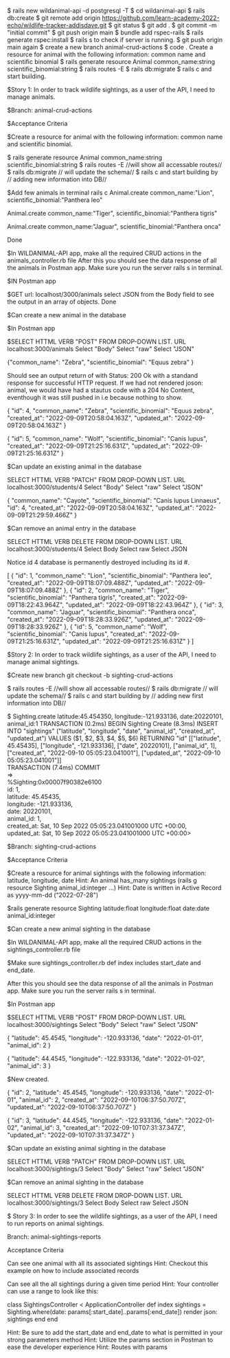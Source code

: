 $ rails new wildanimal-api -d postgresql -T
$ cd wildanimal-api
$ rails db:create
$ git remote add origin https://github.com/learn-academy-2022-echo/wildlife-tracker-addisdave.git
$ git status
$ git add .
$ git commit -m "initial commit"
$ git push origin main
$ bundle add rspec-rails
$ rails generate rspec:install
$ rails s to check if server is running.
$ git push origin main again
$ create a new branch animal-crud-actions
$ code .
Create a resource for animal with the following information: common name and scientific binomial
$ rails generate resource Animal common_name:string scientific_binomial:string
$ rails routes -E
$ rails db:migrate
$ rails c   and start building.

$Story 1: In order to track wildlife sightings, as a user of the API, I need to manage animals.

$Branch: animal-crud-actions

$Acceptance Criteria

$Create a resource for animal with the following information: common name and scientific binomial.

$ rails generate resource Animal common_name:string scientific_binomial:string
$ rails routes -E   //will show all accessable routes//
$ rails db:migrate  // will update the schema//
$ rails c   and start building by // adding new information into DB//

$Add few animals in terminal rails c
 Animal.create common_name:"Lion", scientific_binomial:"Panthera leo"

 Animal.create common_name:"Tiger", scientific_binomial:"Panthera tigris"

 Animal.create common_name:"Jaguar", scientific_binomial:"Panthera onca"

Done

$In WILDANIMAL-API app, make all the required CRUD actions in the animals_controller.rb file
After this you should see the data response of all the animals in Postman app. Make sure you run the server rails s in terminal. 


$IN Postman app

$GET url: localhost/3000/animals
select JSON from the Body field to see the output in an array of objects.
Done

$Can create a new animal in the database

$In Postman app

$SELECT HTTML VERB "POST" FROM DROP-DOWN LIST.
URL localhost:3000/animals
Select "Body"
Select "raw"
Select "JSON"

{"common_name": "Zebra", 
 "scientific_binomial": "Equus zebra"
}

Should see an output return of with Status: 200 Ok with a standand response for successful HTTP request. If we had not rendered joson: animal, we would have had a stautus code with a 204 No Content, eventhough it was still pushed in i.e because nothing to show. 

{
    "id": 4,
    "common_name": "Zebra",
    "scientific_binomial": "Equus zebra",
    "created_at": "2022-09-09T20:58:04.163Z",
    "updated_at": "2022-09-09T20:58:04.163Z"
}

{
    "id": 5,
    "common_name": "Wolf",
    "scientific_binomial": "Canis lupus",
    "created_at": "2022-09-09T21:25:16.631Z",
    "updated_at": "2022-09-09T21:25:16.631Z"
}

$Can update an existing animal in the database

SELECT HTTML VERB "PATCH" FROM DROP-DOWN LIST.
URL localhost:3000/students/4
Select "Body"
Select "raw"
Select "JSON"

{
    "common_name": "Cayote",
    "scientific_binomial": "Canis lupus Linnaeus",
    "id": 4,
    "created_at": "2022-09-09T20:58:04.163Z",
    "updated_at": "2022-09-09T21:29:59.466Z"
}


$Can remove an animal entry in the database

SELECT HTTML VERB DELETE FROM DROP-DOWN LIST.
URL localhost:3000/students/4
Select Body
Select raw
Select JSON

Notice id 4 database is permanently destroyed including its id #.

[
    {
        "id": 1,
        "common_name": "Lion",
        "scientific_binomial": "Panthera leo",
        "created_at": "2022-09-09T18:07:09.488Z",
        "updated_at": "2022-09-09T18:07:09.488Z"
    },
    {
        "id": 2,
        "common_name": "Tiger",
        "scientific_binomial": "Panthera tigris",
        "created_at": "2022-09-09T18:22:43.964Z",
        "updated_at": "2022-09-09T18:22:43.964Z"
    },
    {
        "id": 3,
        "common_name": "Jaguar",
        "scientific_binomial": "Panthera onca",
        "created_at": "2022-09-09T18:28:33.926Z",
        "updated_at": "2022-09-09T18:28:33.926Z"
    },
    {
        "id": 5,
        "common_name": "Wolf",
        "scientific_binomial": "Canis lupus",
        "created_at": "2022-09-09T21:25:16.631Z",
        "updated_at": "2022-09-09T21:25:16.631Z"
    }
]

$Story 2: In order to track wildlife sightings, as a user of the API, I need to manage animal sightings.

$Create new branch git checkout -b sighting-crud-actions

$ rails routes -E   //will show all accessable routes//
$ rails db:migrate  // will update the schema//
$ rails c   and start building by // adding new first information into DB//

$  Sighting.create latitude:45.454350, longitude:-121.933136, date:20220101, animal_id:1
  TRANSACTION (0.2ms)  BEGIN
  Sighting Create (8.3ms)  INSERT INTO "sightings" ("latitude", "longitude", "date", "animal_id", "created_at", "updated_at") VALUES ($1, $2, $3, $4, $5, $6) RETURNING "id"  [["latitude", 45.45435], ["longitude", -121.933136], ["date", 20220101], ["animal_id", 1], ["created_at", "2022-09-10 05:05:23.041001"], ["updated_at", "2022-09-10 05:05:23.041001"]]                                                                            
  TRANSACTION (7.4ms)  COMMIT                                                                               
 =>                                                                                                         
%Sighting:0x00007f90382e6100                                                                               
 id: 1,                                                                                                     
 latitude: 45.45435,                                                                                        
 longitude: -121.933136,                                                                                    
 date: 20220101,                                                                                            
 animal_id: 1,                                                                                              
 created_at: Sat, 10 Sep 2022 05:05:23.041001000 UTC +00:00,                                                
 updated_at: Sat, 10 Sep 2022 05:05:23.041001000 UTC +00:00>                                                

$Branch: sighting-crud-actions



$Acceptance Criteria

$Create a resource for animal sightings with the following information: latitude, longitude, date
Hint: An animal has_many sightings (rails g resource Sighting animal_id:integer ...)
Hint: Date is written in Active Record as yyyy-mm-dd (“2022-07-28")

$rails generate resource Sighting latitude:float longitude:float date:date animal_id:integer


$Can create a new animal sighting in the database

$In WILDANIMAL-API app, make all the required CRUD actions in the sightings_controller.rb file 

$Make sure sightings_controller.rb  def index includes start_date and end_date.


After this you should see the data response of all the animals in Postman app. Make sure you run the server rails s  in terminal.

$In Postman app

$SELECT HTTML VERB "POST" FROM DROP-DOWN LIST.
URL localhost:3000/sightings
Select "Body"
Select "raw"
Select "JSON"

{
  "latitude": 45.4545,
  "longitude": -120.933136,
  "date": "2022-01-01",
  "animal_id": 2
}
 
{
  "latitude": 44.4545,
  "longitude": -122.933136,
  "date": "2022-01-02",
  "animal_id": 3
}

$New created.

{
    "id": 2,
    "latitude": 45.4545,
    "longitude": -120.933136,
    "date": "2022-01-01",
    "animal_id": 2,
    "created_at": "2022-09-10T06:37:50.707Z",
    "updated_at": "2022-09-10T06:37:50.707Z"
}

{
    "id": 3,
    "latitude": 44.4545,
    "longitude": -122.933136,
    "date": "2022-01-02",
    "animal_id": 3,
    "created_at": "2022-09-10T07:31:37.347Z",
    "updated_at": "2022-09-10T07:31:37.347Z"
}

$Can update an existing animal sighting in the database

SELECT HTTML VERB "PATCH" FROM DROP-DOWN LIST.
URL localhost:3000/sightings/3
Select "Body"
Select "raw"
Select "JSON"

$Can remove an animal sighting in the database

SELECT HTTML VERB DELETE FROM DROP-DOWN LIST.
URL localhost:3000/sightings/3
Select Body
Select raw
Select JSON

$ Story 3: In order to see the wildlife sightings, as a user of the API, I need to run reports on animal sightings.

Branch: animal-sightings-reports

Acceptance Criteria

Can see one animal with all its associated sightings
Hint: Checkout this example on how to include associated records

Can see all the all sightings during a given time period
Hint: Your controller can use a range to look like this:

class SightingsController < ApplicationController
  def index
    sightings = Sighting.where(date: params[:start_date]..params[:end_date])
    render json: sightings
  end
end

Hint: Be sure to add the start_date and end_date to what is permitted in your strong parameters method
Hint: Utilize the params section in Postman to ease the developer experience
Hint: Routes with params